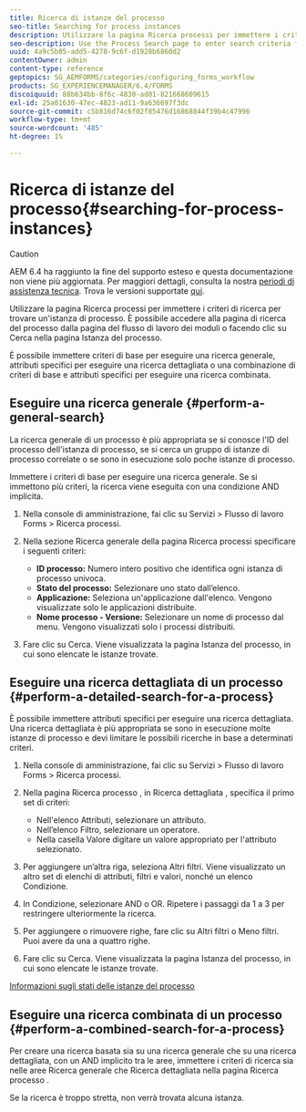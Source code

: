 ```yaml
---
title: Ricerca di istanze del processo
seo-title: Searching for process instances
description: Utilizzare la pagina Ricerca processi per immettere i criteri di ricerca per trovare un'istanza di processo.
seo-description: Use the Process Search page to enter search criteria for finding a process instance.
uuid: 4a9c5b05-add5-4278-9c6f-d1928b6860d2
contentOwner: admin
content-type: reference
geptopics: SG_AEMFORMS/categories/configuring_forms_workflow
products: SG_EXPERIENCEMANAGER/6.4/FORMS
discoiquuid: 88b634bb-8f6c-4830-ad01-821668609615
exl-id: 25a01630-47ec-4823-ad11-9a636697f3dc
source-git-commit: c5b816d74c6f02f85476d16868844f39b4c47996
workflow-type: tm+mt
source-wordcount: '485'
ht-degree: 1%

---
```


# Ricerca di istanze del processo{#searching-for-process-instances}

>[!CAUTION]
>
>AEM 6.4 ha raggiunto la fine del supporto esteso e questa documentazione non viene più aggiornata. Per maggiori dettagli, consulta la nostra [periodi di assistenza tecnica](https://helpx.adobe.com/it/support/programs/eol-matrix.html). Trova le versioni supportate [qui](https://experienceleague.adobe.com/docs/).

Utilizzare la pagina Ricerca processi per immettere i criteri di ricerca per trovare un&#39;istanza di processo. È possibile accedere alla pagina di ricerca del processo dalla pagina del flusso di lavoro dei moduli o facendo clic su Cerca nella pagina Istanza del processo.

È possibile immettere criteri di base per eseguire una ricerca generale, attributi specifici per eseguire una ricerca dettagliata o una combinazione di criteri di base e attributi specifici per eseguire una ricerca combinata.

## Eseguire una ricerca generale {#perform-a-general-search}

La ricerca generale di un processo è più appropriata se si conosce l&#39;ID del processo dell&#39;istanza di processo, se si cerca un gruppo di istanze di processo correlate o se sono in esecuzione solo poche istanze di processo.

Immettere i criteri di base per eseguire una ricerca generale. Se si immettono più criteri, la ricerca viene eseguita con una condizione AND implicita.

1. Nella console di amministrazione, fai clic su Servizi > Flusso di lavoro Forms > Ricerca processi.
1. Nella sezione Ricerca generale della pagina Ricerca processi specificare i seguenti criteri:

   * **ID processo:** Numero intero positivo che identifica ogni istanza di processo univoca.
   * **Stato del processo:** Selezionare uno stato dall’elenco.
   * **Applicazione:** Seleziona un&#39;applicazione dall&#39;elenco. Vengono visualizzate solo le applicazioni distribuite.
   * **Nome processo - Versione:** Selezionare un nome di processo dal menu. Vengono visualizzati solo i processi distribuiti.

1. Fare clic su Cerca. Viene visualizzata la pagina Istanza del processo, in cui sono elencate le istanze trovate.

## Eseguire una ricerca dettagliata di un processo {#perform-a-detailed-search-for-a-process}

È possibile immettere attributi specifici per eseguire una ricerca dettagliata. Una ricerca dettagliata è più appropriata se sono in esecuzione molte istanze di processo e devi limitare le possibili ricerche in base a determinati criteri.

1. Nella console di amministrazione, fai clic su Servizi > Flusso di lavoro Forms > Ricerca processi.
1. Nella pagina Ricerca processo , in Ricerca dettagliata , specifica il primo set di criteri:

   * Nell&#39;elenco Attributi, selezionare un attributo.
   * Nell’elenco Filtro, selezionare un operatore.
   * Nella casella Valore digitare un valore appropriato per l&#39;attributo selezionato.

1. Per aggiungere un’altra riga, seleziona Altri filtri. Viene visualizzato un altro set di elenchi di attributi, filtri e valori, nonché un elenco Condizione.
1. In Condizione, selezionare AND o OR. Ripetere i passaggi da 1 a 3 per restringere ulteriormente la ricerca.
1. Per aggiungere o rimuovere righe, fare clic su Altri filtri o Meno filtri. Puoi avere da una a quattro righe.
1. Fare clic su Cerca. Viene visualizzata la pagina Istanza del processo, in cui sono elencate le istanze trovate.

[Informazioni sugli stati delle istanze del processo](/help/forms/using/admin-help/processes.md#about-process-instance-statuses)

## Eseguire una ricerca combinata di un processo {#perform-a-combined-search-for-a-process}

Per creare una ricerca basata sia su una ricerca generale che su una ricerca dettagliata, con un AND implicito tra le aree, immettere i criteri di ricerca sia nelle aree Ricerca generale che Ricerca dettagliata nella pagina Ricerca processo .

Se la ricerca è troppo stretta, non verrà trovata alcuna istanza.
